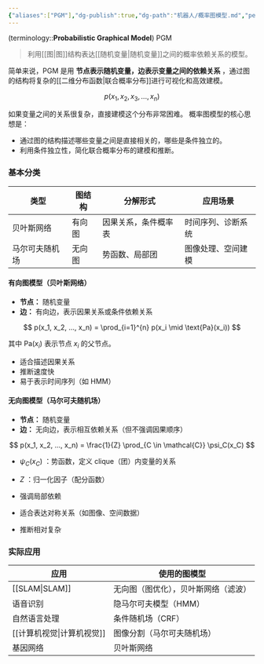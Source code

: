 ```yaml
---
{"aliases":["PGM"],"dg-publish":true,"dg-path":"机器人/概率图模型.md","permalink":"/机器人/概率图模型/","dgPassFrontmatter":true,"noteIcon":"","created":"2025-06-18T10:33:17.000+08:00","updated":"2025-09-12T12:49:51.000+08:00"}
---
```


(terminology::**Probabilistic Graphical Model**)  PGM
> 利用[[图\|图]]结构表达[[随机变量\|随机变量]]之间的概率依赖关系的模型。

简单来说，PGM 是用 **节点表示随机变量，边表示变量之间的依赖关系** ，通过图的结构将复杂的[[二维分布函数\|联合概率分布]]进行可视化和高效建模。

$$
p(x_1, x_2, x_3, ..., x_n)
$$

如果变量之间的关系很复杂，直接建模这个分布非常困难。  概率图模型的核心思想是：  
- 通过图的结构描述哪些变量之间是直接相关的，哪些是条件独立的。
- 利用条件独立性，简化联合概率分布的建模和推断。


### 基本分类
| 类型      | 图结构 | 分解形式       | 应用场景      |
| ------- | --- | ---------- | --------- |
| 贝叶斯网络   | 有向图 | 因果关系，条件概率表 | 时间序列、诊断系统 |
| 马尔可夫随机场 | 无向图 | 势函数、局部团    | 图像处理、空间建模 |

#### 有向图模型（贝叶斯网络）
- **节点：** 随机变量
- **边：** 有向边，表示因果关系或条件依赖关系

$$
p(x_1, x_2, ..., x_n) = \prod_{i=1}^{n} p(x_i \mid \text{Pa}(x_i))
$$

其中 $\text{Pa}(x_i)$ 表示节点 $x_i$ 的父节点。

- 适合描述因果关系
- 推断速度快
- 易于表示时间序列（如 HMM）

#### 无向图模型（马尔可夫随机场）
- **节点：** 随机变量
- **边：** 无向边，表示相互依赖关系（但不强调因果顺序）

$$
p(x_1, x_2, ..., x_n) = \frac{1}{Z} \prod_{C \in \mathcal{C}} \psi_C(x_C)
$$
- $\psi_C(x_C)$ ：势函数，定义 clique（团）内变量的关系
- $Z$ ：归一化因子（配分函数）


- 强调局部依赖
- 适合表达对称关系（如图像、空间数据）
- 推断相对复杂


### 实际应用
| 应用        | 使用的图模型             |
| --------- | ------------------ |
| [[SLAM\|SLAM]]  | 无向图（图优化），贝叶斯网络（滤波） |
| 语音识别      | 隐马尔可夫模型（HMM）       |
| 自然语言处理    | 条件随机场（CRF）         |
| [[计算机视觉\|计算机视觉]] | 图像分割（马尔可夫随机场）      |
| 基因网络      | 贝叶斯网络              |
